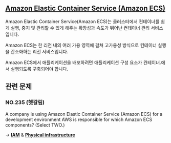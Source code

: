 ## [Amazon Elastic Container Service (Amazon ECS)](https://docs.aws.amazon.com/ko_kr/AmazonECS/latest/developerguide/Welcome.html)

Amazon Elastic Container Service(Amazon ECS)는 클러스터에서 컨테이너를 쉽게 실행, 중지 및 관리할 수 있게 해주는 확장성과 속도가 뛰어난 컨테이너 관리 서비스입니다.

Amazon ECS는 한 리전 내의 여러 가용 영역에 걸쳐 고가용성 방식으로 컨테이너 실행을 간소화하는 리전 서비스입니다.

Amazon ECS에서 애플리케이션을 배포하려면 애플리케이션 구성 요소가 컨테이너.에서 실행되도록 구축되어야 합니다.


## 관련 문제

### NO.235 (헷갈림)
A company is using Amazon Elastic Container Service (Amazon ECS) for a development environment AWS is responsible for which Amazon ECS components? (Select TWO.)

-> [**IAM**](https://docs.aws.amazon.com/ko_kr/AmazonECS/latest/developerguide/task-iam-roles.html) & [**Physical infrastructure**](https://aws.amazon.com/ko/blogs/containers/how-amazon-ecs-manages-cpu-and-memory-resources/)
